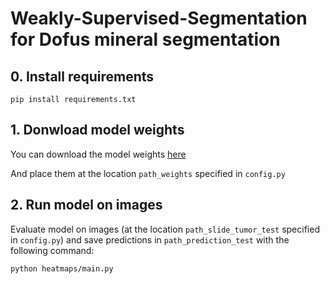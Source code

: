 # Weakly-Supervised-Segmentation for Dofus mineral segmentation

## 0. Install requirements

```pip install requirements.txt```

## 1. Donwload model weights

You can download the model weights [here](https://huggingface.co/edereure/dofus)

And place them at the location `path_weights` specified in `config.py`

## 2. Run model on images

Evaluate model on images (at the location `path_slide_tumor_test` specified in `config.py`) and save predictions in `path_prediction_test` with the following command:

```python heatmaps/main.py```


